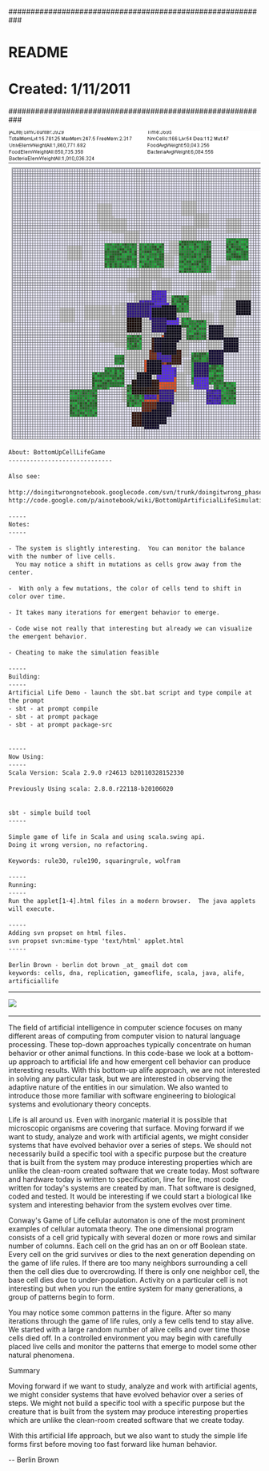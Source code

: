 ###########################################################
# README
# Created: 1/11/2011
###########################################################

<img src="https://github.com/berlinbrown/BottomUpAIandCellularAutomata/raw/master/media/moreScreenShotThruDemo.png" />

    About: BottomUpCellLifeGame
    -----------------------------
    
    Also see:
    
    http://doingitwrongnotebook.googlecode.com/svn/trunk/doingitwrong_phase2/scala2/GameOfLife/src/main/scala/
    http://code.google.com/p/ainotebook/wiki/BottomUpArtificialLifeSimulation
    
    -----
    Notes:
    -----
    
    - The system is slightly interesting.  You can monitor the balance with the number of live cells. 
      You may notice a shift in mutations as cells grow away from the center.
    
    -  With only a few mutations, the color of cells tend to shift in color over time.
    
    - It takes many iterations for emergent behavior to emerge.
    
    - Code wise not really that interesting but already we can visualize the emergent behavior.
    
    - Cheating to make the simulation feasible 
    
    -----
    Building:
    -----
    Artificial Life Demo - launch the sbt.bat script and type compile at the prompt
    - sbt - at prompt compile
    - sbt - at prompt package
    - sbt - at prompt package-src 
    
    
    -----
    Now Using:
    -----  
    Scala Version: Scala 2.9.0 r24613 b20110328152330
    
    Previously Using scala: 2.8.0.r22118-b20106020
    
    
    sbt - simple build tool
    -----    
    
    Simple game of life in Scala and using scala.swing api.
    Doing it wrong version, no refactoring.
    
    Keywords: rule30, rule190, squaringrule, wolfram
    
    -----
    Running:
    -----
    Run the applet[1-4].html files in a modern browser.  The java applets will execute. 
    
    -----
    Adding svn propset on html files.
    svn propset svn:mime-type 'text/html' applet.html 
    -----
    
    Berlin Brown - berlin dot brown _at_ gmail dot com
    keywords: cells, dna, replication, gameoflife, scala, java, alife, artificiallife
	
---------------------------------------

<img src="http://github.com/downloads/berlinbrown/BottomUpAIandCellularAutomata/render_artificial_life.png" />

---------------------------------------
    
The field of artificial intelligence in computer science focuses on many
different areas of computing from computer vision to natural language
processing. These top-down approaches typically concentrate on human behavior
or other animal functions. In this code-base we look at a bottom-up approach to
artificial life and how emergent cell behavior can produce interesting results.
With this bottom-up alife approach, we are not interested in solving any
particular task, but we are interested in observing the adaptive nature of the
entities in our simulation. We also wanted to introduce those more familiar with
software engineering to biological systems and evolutionary theory concepts.

Life is all around us. Even with inorganic material it is possible that
microscopic organisms are covering that surface. Moving forward if we want to
study, analyze and work with artificial agents, we might consider systems that
have evolved behavior over a series of steps. We should not necessarily build a
specific tool with a specific purpose but the creature that is built from the
system may produce interesting properties which are unlike the clean-room
created software that we create today. Most software and hardware today is
written to specification, line for line, most code written for today's systems
are created by man. That software is designed, coded and tested. It would be
interesting if we could start a biological like system and interesting behavior
from the system evolves over time.

Conway's Game of Life cellular automaton is one of the most prominent examples
of cellular automata theory. The one dimensional program consists of a cell grid
typically with several dozen or more rows and similar number of columns. Each
cell on the grid has an on or off Boolean state. Every cell on the grid survives
or dies to the next generation depending on the game of life rules. If there are
too many neighbors surrounding a cell then the cell dies due to overcrowding. If
there is only one neighbor cell, the base cell dies due to under-population.
Activity on a particular cell is not interesting but when you run the entire
system for many generations, a group of patterns begin to form.

You may notice some common patterns in the figure. After so many iterations
through the game of life rules, only a few cells tend to stay alive. We started
with a large random number of alive cells and over time those cells died off. In
a controlled environment you may begin with carefully placed live cells and
monitor the patterns that emerge to model some other natural phenomena.

Summary

Moving forward if we want to study, analyze and work with artificial agents, we
might consider systems that have evolved behavior over a series of steps. We
might not build a specific tool with a specific purpose but the creature that is
built from the system may produce interesting properties which are unlike the
clean-room created software that we create today.

With this artificial life approach, but we also want to study the simple life
forms first before moving too fast forward like human behavior.

-- Berlin Brown
